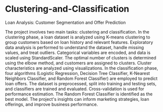 # Clustering-and-Classification
Loan Analysis: Customer Segmentation and Offer Prediction


The project involves two main tasks: clustering and classification. In the clustering phase, a loan dataset is analyzed using K-means clustering to group customers based on loan history and relevant features. Exploratory data analysis is performed to understand the dataset, handle missing values, and treat outliers. Categorical variables are encoded, and data is scaled using StandardScaler. The optimal number of clusters is determined using the elbow method, and customers are assigned to clusters. Cluster characteristics are analyzed using visualizations. In the classification phase, four algorithms (Logistic Regression, Decision Tree Classifier, K-Nearest Neighbors Classifier, and Random Forest Classifier) are employed to predict loan offers. The dataset is preprocessed, split into training and testing sets, and classifiers are trained and evaluated. Cross-validation is used for performance estimation. The Random Forest Classifier is identified as the best model. The project's insights can inform marketing strategies, loan offerings, and improve business performance.
